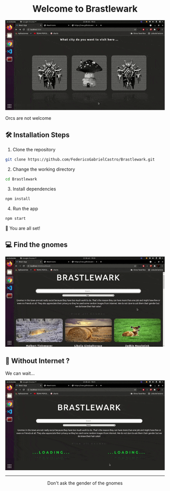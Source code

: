 <h1 align="center">
  Welcome to Brastlewark
</h1>

<p align="center"><img src="./readme_assets/home.gif" alt="enter home gif" /></p>

<p align="center"><p> Orcs are not welcome </p></p>

## 🛠️ Installation Steps

1. Clone the repository

```bash
git clone https://github.com/FedericoGabrielCastro/Brastlewark.git
```

2. Change the working directory

```bash
cd Brastlewark
```

3. Install dependencies

```bash
npm install
```

4. Run the app

```bash
npm start
```

🌟 You are all set!

## 💻 Find the gnomes 

<p align="center"><img src="./readme_assets/search.gif" alt="search gnomes" /></p>

## 🙇 Without Internet ?

<p align="center"><p> We can wait... </p></p>

<p align="center"><img src="./readme_assets/wait.gif" alt="loading" /></p>


<hr>
<p align="center">Don't ask the gender of the gnomes </p>